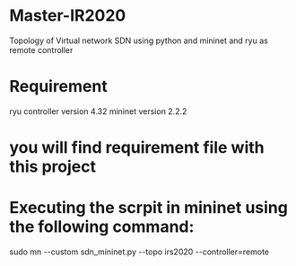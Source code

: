 # Master-IR2020
Topology of Virtual network SDN using python and mininet and ryu as remote controller
# Requirement
ryu controller version 4.32 
mininet version 2.2.2
# you will find requirement file with this project
# Executing the scrpit in mininet using the following command: 
sudo mn --custom sdn_mininet.py --topo irs2020 --controller=remote
